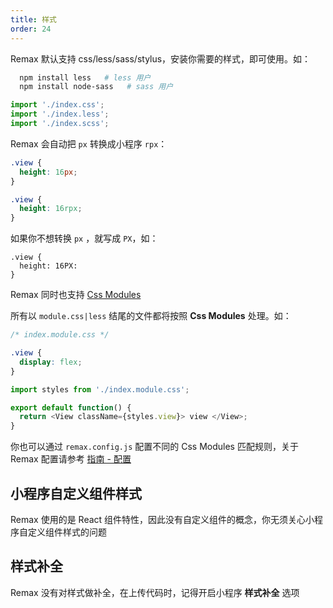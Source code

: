 ```yaml
---
title: 样式
order: 24
---
```


Remax 默认支持 css/less/sass/stylus，安装你需要的样式，即可使用。如：

```bash
  npm install less   # less 用户
  npm install node-sass   # sass 用户
```

```js
import './index.css';
import './index.less';
import './index.scss';
```

Remax 会自动把 `px` 转换成小程序 `rpx`：

```css
.view {
  height: 16px;
}
```

```css
.view {
  height: 16rpx;
}
```

如果你不想转换 `px` ，就写成 `PX`，如：

```
.view {
  height: 16PX:
}
```

Remax 同时也支持 [Css Modules](https://github.com/css-modules/css-modules)

所有以 `module.css|less` 结尾的文件都将按照 **Css Modules** 处理。如：

```css
/* index.module.css */

.view {
  display: flex;
}
```

```js
import styles from './index.module.css';

export default function() {
  return <View className={styles.view}> view </View>;
}
```

你也可以通过 `remax.config.js` 配置不同的 Css Modules 匹配规则，关于 Remax 配置请参考 [指南 - 配置](/guide/config)

## 小程序自定义组件样式

Remax 使用的是 React 组件特性，因此没有自定义组件的概念，你无须关心小程序自定义组件样式的问题

## 样式补全

Remax 没有对样式做补全，在上传代码时，记得开启小程序 **样式补全** 选项
